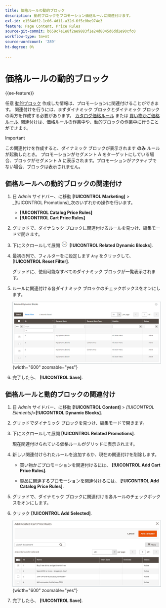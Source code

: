 ```yaml
---
title: 価格ルールの動的ブロック
description: 動的ブロックをプロモーション価格ルールに関連付けます。
exl-id: e1564df2-1c06-4d11-a32d-6f5c0be974e3
feature: Page Content, Price Rules
source-git-commit: b659c7e1e8f2ae9883f1e24d8045d6dd1e90cfc0
workflow-type: tm+mt
source-wordcount: '289'
ht-degree: 0%

---
```


# 価格ルールの動的ブロック

{{ee-feature}}

任意 [動的ブロック](dynamic-blocks.md) 作成した情報は、プロモーションに関連付けることができます。 関連付けを行うには、まずダイナミック ブロックとダイナミック ブロックの両方を作成する必要があります。 [カタログ価格ルール](../merchandising-promotions/price-rules-catalog.md) または [買い物かご価格ルール](../merchandising-promotions/price-rules-cart.md). 関連付けは、価格ルールの作業中や、動的ブロックの作業中に行うことができます。

>[!IMPORTANT]
>
>この関連付けを作成すると、ダイナミック ブロックが表示されます **のみ** ルールが起動したとき。 プロモーションがセグメント A をターゲットにしている場合、ブロックがセグメント A に表示されます。プロモーションがアクティブでない場合、ブロックは表示されません。

## 価格ルールへの動的ブロックの関連付け

1. 日 _Admin_ サイドバー、に移動 **[!UICONTROL Marketing]** > _[!UICONTROL Promotions]_次のいずれかの操作を行います。

   - **[!UICONTROL Catalog Price Rules]**
   - **[!UICONTROL Cart Price Rules]**

1. グリッドで、ダイナミック ブロックに関連付けるルールを見つけ、編集モードで開きます。

1. 下にスクロールして展開 ![展開セレクター](../assets/icon-display-expand.png) **[!UICONTROL Related Dynamic Blocks]**.

1. 最初の列で、フィルターをに設定します `Any` をクリックして、 **[!UICONTROL Reset Filter]**.

   グリッドに、使用可能なすべてのダイナミック ブロックが一覧表示されます。

1. ルールに関連付ける各ダイナミック ブロックのチェックボックスをオンにします。

   ![選択したダイナミック ブロックを追加する](./assets/price-rule-cart-related-dynamic-blocks-any.png){width="600" zoomable="yes"}

1. 完了したら、 **[!UICONTROL Save]**.

## 価格ルールと動的ブロックの関連付け

1. 日 _Admin_ サイドバー、に移動 **[!UICONTROL Content]** > _[!UICONTROL Elements]_>**[!UICONTROL Dynamic Blocks]**.

1. グリッドでダイナミック ブロックを見つけ、編集モードで開きます。

1. 下にスクロールして展開 **[!UICONTROL Related Promotions]**.

   現在関連付けられている価格ルールがグリッドに表示されます。

1. 新しい関連付けられたルールを追加するか、現在の関連付けを削除します。

   - 買い物かごプロモーションを関連付けるには、 **[!UICONTROL Add Cart Price Rules]**.

   - 製品に関連するプロモーションを関連付けるには、 **[!UICONTROL Add Catalog Price Rules]**.

1. グリッドで、ダイナミック ブロックに関連付ける各ルールのチェックボックスをオンにします。

1. クリック **[!UICONTROL Add Selected]**.

   ![選択した価格ルールの動的ブロックへの追加](./assets/pb-dynamic-block-add-related-cart-price-rules.png){width="600" zoomable="yes"}

1. 完了したら、 **[!UICONTROL Save]**.
